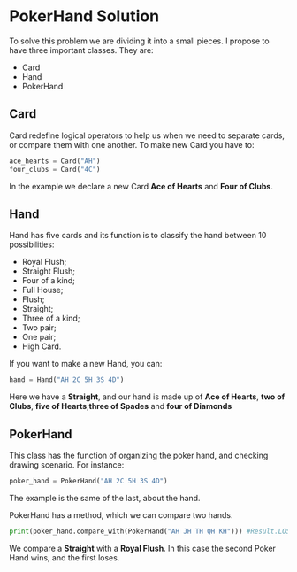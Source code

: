 # PokerHand Solution

To solve this problem we are dividing it into a small pieces. I propose to have three important classes. They are:

* Card
* Hand
* PokerHand

## Card

Card redefine logical operators to help us when we need to separate cards, or compare them with one another. To make new Card you have to:

```Python
ace_hearts = Card("AH")
four_clubs = Card("4C")
```
In the example we declare a new Card **Ace of Hearts** and **Four of Clubs**.

## Hand 

Hand has five cards and its function is to classify the hand between 10 possibilities:

* Royal Flush;
* Straight Flush;
* Four of a kind;
* Full House;
* Flush;
* Straight;
* Three of a kind;
* Two pair;
* One pair;
* High Card.

If you want to make a new Hand, you can:
```Python
hand = Hand("AH 2C 5H 3S 4D")
```

Here we have a **Straight**, and our hand is made up of **Ace of Hearts**, **two of Clubs**, **five of Hearts**,**three of Spades** and **four of Diamonds**

## PokerHand

This class has the function of organizing the poker hand, and checking drawing scenario. For instance:

```Python
poker_hand = PokerHand("AH 2C 5H 3S 4D")
```
The example is the same of the last, about the hand.

PokerHand has a method, which we can compare two hands.

```Python
print(poker_hand.compare_with(PokerHand("AH JH TH QH KH"))) #Result.LOSS
```

We compare a **Straight** with a **Royal Flush**. In this case the second Poker Hand wins, and the first loses.
